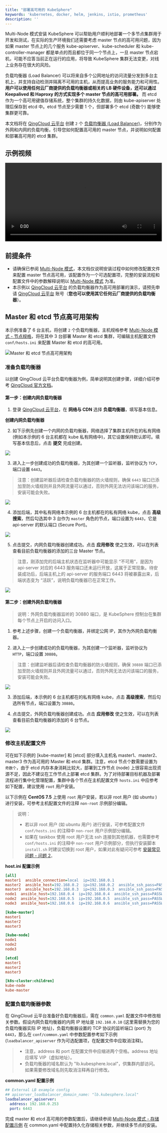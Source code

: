 ```yaml
---
title: "部署高可用的 KubeSphere"
keywords: 'kubernetes, docker, helm, jenkins, istio, prometheus'
description: ''
---
```


Multi-Node 模式安装 KubeSphere 可以帮助用户顺利地部署一个多节点集群用于开发和测试，在实际的生产环境我们还需要考虑 master 节点的高可用问题，因为如果 master 节点上的几个服务 kube-apiserver、kube-scheduler 和 kube-controller-manager 都是单点的而且都位于同一个节点上，一旦 master 节点宕机，可能不应答当前正在运行的应用，将导致 KubeSphere 集群无法变更，对线上业务存在很大的风险。

负载均衡器 (Load Balancer) 可以将来自多个公网地址的访问流量分发到多台主机上，并支持自动检测并隔离不可用的主机，从而提高业务的服务能力和可用性。**用户可以使用任何云厂商提供的负载均衡器或相关的 LB 硬件设备，还可以通过 Keepalived 和 Haproxy 的方式实现多个 master 节点的高可用部署。** 而 etcd 作为一个高可用键值存储系统，整个集群的持久化数据，则由 kube-apiserver 处理后保存到 etcd 中。etcd 节点至少需要 1 个，但部署多个 etcd (奇数个) 能够使集群更可靠。

本文档将在 [QingCloud 云平台](https://www.qingcloud.com) 创建 `2` 个 [负载均衡器 (Load Balancer)](https://docs.qingcloud.com/product/network/loadbalancer)，分别作为外网和内网的负载均衡，引导您如何配置高可用的 master 节点，并说明如何配置和部署高可用的 etcd 集群。

## 示例视频

<video controls="controls" style="width: 100% !important; height: auto !important;">
  <source type="video/mp4" src="https://kubesphere-docs.pek3b.qingstor.com/video/KSInstall_100P003C202001_HA-install-on-QingCloud.mp4">
</video>


## 前提条件

- 请确保已参阅 [Multi-Node 模式](../multi-node)，本文档仅说明安装过程中如何修改配置文件来配置 master 节点高可用，该配置作为一个可选配置项，完整的安装流程和配置文件中的参数解释说明以 [Multi-Node 模式](../multi-node) 为准。
- 本示例以 [QingCloud 云平台](https://console.qingcloud.com/login) 的负载均衡器作为高可用部署的演示，请预先申请 [QingCloud 云平台](https://console.qingcloud.com/login) 账号（**您也可以使用其它任何云厂商提供的负载均衡器**）。

## Master 和 etcd 节点高可用架构

本示例准备了 6 台主机，将创建 `2` 个负载均衡器，主机规格参考 [Multi-Node 模式 - 节点规格](../multi-node)，将在其中 3 台部署 Master 和 etcd 集群，可编辑主机配置文件 `conf/hosts.ini` 来配置 Master 和 etcd 的高可用。

![Master 和 etcd 节点高可用架构](/master-ha-design.svg)

### 准备负载均衡器

以创建 QingCloud 云平台负载均衡器为例，简单说明其创建步骤，详细介绍可参考 [QingCloud 官方文档](https://docs.qingcloud.com/product/network/loadbalancer)。

#### 第一步：创建内网负载均衡器

1. 登录 [QingCloud 云平台](https://console.qingcloud.com/login)，在 **网络与 CDN** 选择 **负载均衡器**，填写基本信息。

**创建内网负载均衡器**

2. 如下示例先创建一个内网的负载均衡器，网络选择了集群主机所在的私有网络 (例如本示例的 6 台主机都在 kube 私有网络中)，其它设置保持默认即可。填写基本信息后，点击 **提交** 完成创建。

![](https://pek3b.qingstor.com/kubesphere-docs/png/20191113000736.png)

3. 进入上一步创建成功的负载均衡器，为其创建一个监听器，监听协议为 `TCP`，端口设置 `6443`。

> 注意：创建监听器后请检查负载均衡器的防火墙规则，确保 `6443` 端口已添加至防火墙规则并且外网流量可以通过，否则外网无法访问该端口的服务，安装可能会失败。

![](https://pek3b.qingstor.com/kubesphere-docs/png/20191110170756.png)

4. 添加后端，其中私有网络本示例的 6 台主机都在的私有网络 kube，点击 **高级搜索**，然后勾选其中 3 台作为 `master` 角色的节点，端口设置为 `6443`，它是 api-server 的默认端口 (Secure Port)。

![](https://pek3b.qingstor.com/kubesphere-docs/png/20191110171339.png)

5. 点击提交，内网负载均衡器创建成功。点击 **应用修改** 使之生效，可以在列表查看目前负载均衡器的添加的三台 Master 节点。

> 注意，刚添加完的后端主机状态在监听器中可能显示 “不可用”，是因为 api-server 对应的 6443 服务端口还未运行开放，这属于正常现象。待安装成功后，后端主机上的 api-server 的服务端口 6443 将被暴露出来，后端状态变为 “活跃”，说明负载均衡器已在正常工作。

![](https://pek3b.qingstor.com/kubesphere-docs/png/20191110171834.png)

#### 第二步：创建外网负载均衡器

> 说明：外网负载均衡器监听的 30880 端口，是 KubeSphere 控制台在集群每个节点上开启的访问入口。

1. 参考上述步骤，创建一个负载均衡器，并绑定公网 IP，其作为外网负载均衡器。



2. 进入上一步创建成功的负载均衡器，为其创建一个监听器，监听协议为 `HTTP`，端口设置 `30880`。

> 注意：创建监听器后请检查负载均衡器的防火墙规则，确保 `30880` 端口已添加至防火墙规则并且外网流量可以通过，否则外网无法访问该端口的服务，安装可能会失败。

![](https://pek3b.qingstor.com/kubesphere-docs/png/20191113001208.png)

3. 添加后端，本示例的 6 台主机都在的私有网络 kube，点击 **高级搜索**，然后勾选所有节点，端口设置为 `30880`。


4. 点击提交，外网负载均衡器创建成功。点击 **应用修改** 使之生效，可以在列表查看目前负载均衡器的添加的 6 台节点。

![](https://pek3b.qingstor.com/kubesphere-docs/png/20191112163143.png)

### 修改主机配置文件

可在如下示例的 [kube-master] 和 [etcd] 部分填入主机名 master1、master2、master3 作为高可用的 Master 和 etcd 集群。注意，etcd 节点个数需要设置为 `奇数个`，由于 etcd 内存本身消耗比较大，部署到工作节点 (node) 上很容易出现资源不足，因此不建议在工作节点上部署 etcd 集群。为了对待部署目标机器及部署流程进行集中化管理配置，集群中各个节点在主机配置文件 `hosts.ini` 中应参考如下配置，建议使用 `root` 用户安装。

以下示例在 **CentOS 7.5** 上使用 `root` 用户安装，若以非 root 用户 (如 ubuntu ) 进行安装，可参考主机配置文件的注释 `non-root` 示例部分编辑。

> 说明：
> - 若以非 root 用户 (如 ubuntu 用户) 进行安装，可参考配置文件 `conf/hosts.ini` 的注释中 `non-root` 用户示例部分编辑。
> - 如果在 taskbox 使用 root 用户无法 ssh 连接到其他机器，也需要参考 `conf/hosts.ini` 的注释中 `non-root` 用户示例部分，但执行安装脚本 `install.sh` 时建议切换到 root 用户，如果对此有疑问可参考 [安装常见问题 - 问题 2](../../faq/faq-install)。

**host.ini 配置示例**

```ini
[all]
master1  ansible_connection=local  ip=192.168.0.1
master2  ansible_host=192.168.0.2  ip=192.168.0.2  ansible_ssh_pass=PASSWORD
master3  ansible_host=192.168.0.3  ip=192.168.0.3  ansible_ssh_pass=PASSWORD
node1  ansible_host=192.168.0.4  ip=192.168.0.4  ansible_ssh_pass=PASSWORD
node2  ansible_host=192.168.0.5  ip=192.168.0.5  ansible_ssh_pass=PASSWORD
node3  ansible_host=192.168.0.6  ip=192.168.0.6  ansible_ssh_pass=PASSWORD

[kube-master]
master1
master2
master3

[kube-node]
node1
node2
node3

[etcd]
master1
master2
master3

[k8s-cluster:children]
kube-node
kube-master
```

### 配置负载均衡器参数

在 QingCloud 云平台准备好负载均衡器后，需在 `common.yaml` 配置文件中修改相关参数。假设内网负载均衡器的内网 IP 地址是 `192.168.0.10` (这里需替换为您的负载均衡器实际 IP 地址)，负载均衡器设置的 TCP 协议的监听端口 (port) 为 `6443`，那么在 `conf/common.yaml` 中参数配置参考如下示例 (`loadbalancer_apiserver` 作为可选配置项，在配置文件中应取消注释)。

> - 注意，address 和 port 在配置文件中应缩进两个空格。address 地址应填写 VIP（虚拟地址）。
> - 负载均衡器的域名默认为 "lb.kubesphere.local"，供集群内部访问。如果需要修改域名则先取消注释再自行修改。

**common.yaml 配置示例**

```yaml
## External LB example config
## apiserver_loadbalancer_domain_name: "lb.kubesphere.local"
loadbalancer_apiserver:
  address: 192.168.0.253
  port: 6443
```

完成 master 和 etcd 高可用的参数配置后，请继续参阅 [Multi-Node 模式 - 存储配置示例](../multi-node) 在 common.yaml 中配置持久化存储相关参数，并继续多节点的安装。
